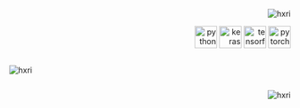 <p align="right"> <img src="https://komarev.com/ghpvc/?username=hxri" alt="hxri" /> </p>

<p align="right">
  <img src="https://www.vectorlogo.zone/logos/python/python-icon.svg" alt="python" width="40" height="40"/>
  <img src="https://github.com/valohai/ml-logos/blob/master/keras.svg" alt="keras" width="40" height="40"/> 
  <img src="https://www.vectorlogo.zone/logos/tensorflow/tensorflow-icon.svg" alt="tensorflow" width="40" height="40"/> 
  <img src="https://www.vectorlogo.zone/logos/pytorch/pytorch-icon.svg" alt="pytorch" width="40" height="40"/> 
</p>

<div class="row">
  <div class="column">
    <p align="">&nbsp;<img align="left" src="https://github-readme-stats.vercel.app/api?username=hxri&show_icons=true&hide_border=true&hide_title=true&include_all_commits=true"     alt="hxri" /></p>
  </div>
  <div class="column">
    <p align="">&nbsp;<img align="right" src="https://github-readme-stats.vercel.app/api?username=hxri&show_icons=true&hide_border=true&hide_title=true&include_all_commits=true"     alt="hxri" /></p>
  </div>
</div>

<!--
**qubvel/qubvel** is a ✨ _special_ ✨ repository because its `README.md` (this file) appears on your GitHub profile.

Here are some ideas to get you started:

- 🔭 I’m currently working on ...
- 🌱 I’m currently learning ...
- 👯 I’m looking to collaborate on ...
- 🤔 I’m looking for help with ...
- 💬 Ask me about ...
- 📫 How to reach me: ...
- 😄 Pronouns: ...
- ⚡ Fun fact: ...
-->
